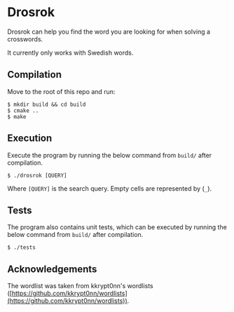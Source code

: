 # Drosrok

Drosrok can help you find the word you are looking for when solving a crosswords.

It currently only works with Swedish words.

## Compilation

Move to the root of this repo and run:

```shell
$ mkdir build && cd build
$ cmake ..
$ make
```

## Execution

Execute the program by running the below command from `build/` after compilation.

```shell
$ ./drosrok [QUERY]
```

Where `[QUERY]` is the search query.
Empty cells are represented by (`_`).

## Tests

The program also contains unit tests, which can be executed by running the below command from `build/` after compilation.

```shell
$ ./tests
```

## Acknowledgements

The wordlist was taken from kkrypt0nn's wordlists ([https://github.com/kkrypt0nn/wordlists](https://github.com/kkrypt0nn/wordlists)).